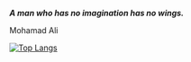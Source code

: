 _**A man who has no imagination has no wings.**_

Mohamad Ali

[![Top Langs](https://github-readme-stats.vercel.app/api/top-langs/?username=vuduynhiennn&layout=compact)](https://github.com/vuduynhiennn)
